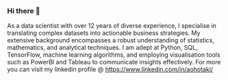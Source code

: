 ### Hi there 👋
As a data scientist with over 12 years of diverse experience, I specialise in translating complex datasets into actionable business strategies. My extensive background encompasses a robust understanding of statistics, mathematics, and analytical techniques. I am adept at Python, SQL, TensorFlow, machine learning algorithms, and employing visualisation tools such as PowerBI and Tableau to communicate insights effectively. For more you can visit my linkedin profile @ https://www.linkedin.com/in/aohotaki/
<!--
**alhamhotaki/alhamhotaki** is a ✨ _special_ ✨ repository because its `README.md` (this file) appears on your GitHub profile.

Here are some ideas to get you started:

- 🔭 I’m currently working on ...
- 🌱 I’m currently learning ...
- 👯 I’m looking to collaborate on ...
- 🤔 I’m looking for help with ...
- 💬 Ask me about ...
- 📫 How to reach me: ...
- 😄 Pronouns: ...
- ⚡ Fun fact: ...
-->

